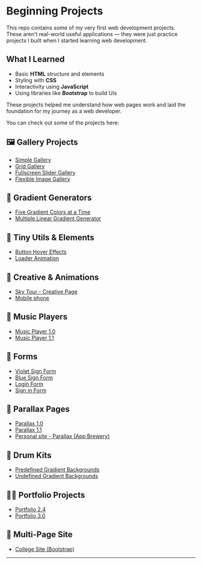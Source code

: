 # Beginning Projects

This repo contains some of my very first web development projects.  
These aren't real-world useful applications — they were just practice projects I built when I started learning web development.

## What I Learned

- Basic **HTML** structure and elements  
- Styling with **CSS**
- Interactivity using **JavaScript**
- Using libraries like **Bootstrap** to build UIs

These projects helped me understand how web pages work and laid the foundation for my journey as a web developer.

You can check out some of the projects here:

## 🖼️ Gallery Projects

- [Simple Gallery](https://vishnudt2004.github.io/beginning-projects/Gallery%20Projects/Project%202%20-%20Gallery/)
- [Grid Gallery](https://vishnudt2004.github.io/beginning-projects/Gallery%20Projects/Project%203%20-%20Grid%20Gallery/)
- [Fullscreen Slider Gallery](https://vishnudt2004.github.io/beginning-projects/Gallery%20Projects/Project%204%20Fullscreen%20Slider%20Gallery/)
- [Flexible Image Gallery](https://vishnudt2004.github.io/beginning-projects/Gallery%20Projects/Project%201%20-%20Flexible%20Image%20Gallery%20(Girls)/)

## 🎨 Gradient Generators

- [Five Gradient Colors at a Time](https://vishnudt2004.github.io/beginning-projects/Gradient%20Colors%20Generators/Project%2001%20-%20Five%20Gradient%20Color%20Generator%20at%20a%20Time/)
- [Multiple Linear Gradient Generator](https://vishnudt2004.github.io/beginning-projects/Gradient%20Colors%20Generators/Project%2002%20-%20Multiple%20Linear%20Gradient%20Generator/)

## 🔘 Tiny Utils & Elements

- [Button Hover Effects](https://vishnudt2004.github.io/beginning-projects/Button%20Hover%20Effects/html.html)
- [Loader Animation](https://vishnudt2004.github.io/beginning-projects/Loader%20Animation/)

## 🎇 Creative & Animations

- [Sky Tour - Creative Page](https://vishnudt2004.github.io/beginning-projects/Animating%20&%20Creative%20Pages/Sky%20Tour/)
- [Mobile phone](https://vishnudt2004.github.io/beginning-projects/Animating%20&%20Creative%20Pages/Mobile%20Phone%20Project/)

## 🎵 Music Players

- [Music Player 1.0](https://vishnudt2004.github.io/beginning-projects/Music%20Player/Music%20Player%201.0/Project%201.0%20-%20Music%20Player%20Responsive/)
- [Music Player 1.1](https://vishnudt2004.github.io/beginning-projects/Music%20Player/Music%20Player%201.0/Project%201.1%20-%20Music%20Player%20Responsive/)

## 📄 Forms

- [Violet Sign Form](https://vishnudt2004.github.io/beginning-projects/Sign%20Forms%20-%20Projects/Project%201.0%20-%20Form%20(Violet)/)
- [Blue Sign Form](https://vishnudt2004.github.io/beginning-projects/Sign%20Forms%20-%20Projects/Project%202.0%20-%20Form%20(Blue)/)
- [Login Form](https://vishnudt2004.github.io/beginning-projects/Sign%20Forms%20-%20Projects/Project%203.0%20-%20Login%20Form/)
- [Sign in Form](https://vishnudt2004.github.io/beginning-projects/Sign%20Forms%20-%20Projects/Project%204.0%20-%20Sign%20in%20Form/)

## 🪩 Parallax Pages

- [Parallax 1.0](https://vishnudt2004.github.io/beginning-projects/Parallax/Project%201/Project%201.0%20-%20Parallax/)
- [Parallax 1.1](https://vishnudt2004.github.io/beginning-projects/Parallax/Project%201/Project%201.1%20-%20Parallax/)
- [Personal site - Parallax (App Brewery)](https://vishnudt2004.github.io/beginning-projects/Parallax/[App%20Brewery]%20Project%20-%20CSS%20My%20Site/)

## 🥁 Drum Kits

- [Predefined Gradient Backgrounds](https://vishnudt2004.github.io/beginning-projects/[App%20Brewery]%20Drumkit%20-%20My%20modified%20version/Drum%20Kit%20-%205%20Predefined%20Gradient%20Color%20Backgrounds/)
- [Undefined Gradient Backgrounds](https://vishnudt2004.github.io/beginning-projects/[App%20Brewery]%20Drumkit%20-%20My%20modified%20version/Drum%20Kit%20-%20Undefined%20Gradient%20Color%20Backgrounds/)

## 🧑‍💻 Portfolio Projects

- [Portfolio 2.4](https://vishnudt2004.github.io/beginning-projects/Portfolio%20-%20Projects/Portfolio%20-%202.0/Portfolio%20-%202.4/index.html)
- [Portfolio 3.0](https://vishnudt2004.github.io/beginning-projects/Portfolio%20-%20Projects/Portfolio%20-%203.0/index.html)

## 🏫 Multi-Page Site

- [College Site (Bootstrap)](https://vishnudt2004.github.io/beginning-projects/Multiple%20Pages%20Websites/Project%20GASCKPM%20(Bootstrap)/Project%20%201.3%20-%20GASCKPM/home-page.html)

---
